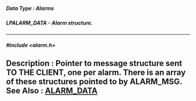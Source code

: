 ##### Data Type : Alarms
##### LPALARM_DATA - Alarm structure.
---
##### #include <alarm.h>
**Description :**
Pointer to message structure sent TO THE CLIENT, one per alarm.  There is an 
array of these structures pointed to by ALARM_MSG.
**See Also :**
[ALARM_DATA](D:/md_files/ALARM_DATA.md)
---
